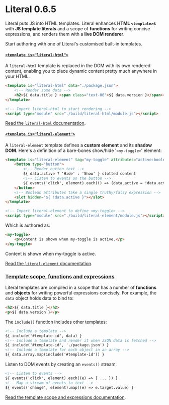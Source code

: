 # Literal <span class="text-06">0.6.5</span>

Literal puts JS into HTML templates. Literal enhances **HTML `<template>`s**
with **JS template literals** and a scope of **functions** for writing concise
expressions, and renders them with a **live DOM renderer**.

Start authoring with one of Literal's customised built-in templates.


#### [`<template is="literal-html">`](https://stephen.band/literal/literal-html/)

A `literal-html` template is replaced in the DOM with its own rendered content,
enabling you to place dynamic content pretty much anywhere in your HTML.

```html
<template is="literal-html" data="./package.json">
    <!-- Render some data -->
    <h2>${ data.title } <span class="text-06">${ data.version }</span></h2>
</template>

<!-- Import literal-html to start rendering -->
<script type="module" src="./build/literal-html/module.js"></script>
```

<div class="demo-block block">
    <template is="literal-html" data="./package.json">
        <!-- Render some data -->
        <h2>${ data.title } <span class="text-06">${ data.version }</span></h2>
    </template>
</div>

[Read the `literal-html` documentation](https://stephen.band/literal/literal-html/).


#### [`<template is="literal-element">`](https://stephen.band/literal/literal-element/)

A `literal-element` template defines a **custom element** and its **shadow DOM**.
Here's a definition of a bare-bones show/hide '`<my-toggle>`' element:

```html
<template is="literal-element" tag="my-toggle" attributes="active:boolean">
    <button type="button">
        <!-- Render button text -->
        ${ data.active ? 'Hide' : 'Show' } slotted content
        <!-- Listen to events on the button -->
        ${ events('click', element).each(() => (data.active = !data.active)) }
    </button>
    <!-- Boolean attributes take a single truthy/falsy expression -->
    <slot hidden="${ !data.active }"></slot>
</template>

<!-- Import literal-element to define <my-toggle> -->
<script type="module" src="./build/literal-element/module.js"></script>
```

Which is authored as:

```html
<my-toggle>
    <p>Content is shown when my-toggle is active.</p>
</my-toggle>
```

<div class="demo-block block">
    <template is="literal-element" tag="my-toggle" attributes="active:boolean">
        <button type="button">
            <!-- Render button text -->
            ${ data.active ? 'Hide' : 'Show' } slotted content
            <!-- Listen to events on the button -->
            ${ events('click', element).each(() => (data.active = !data.active)) }
        </button>
        <!-- Boolean attributes understand a single truthy/falsy expression -->
        <slot hidden="${ !data.active }"></slot>
    </template>
    <my-toggle active>
        <p>Content is shown when my-toggle is active.</p>
    </my-toggle>
</div>

[Read the `literal-element` documentation](https://stephen.band/literal/literal-element/).


### [Template scope, functions and expressions](https://stephen.band/literal/templates/)

Literal templates are compiled in a scope that has a number of **functions** and
**objects** for writing powerful expressions concisely. For example, the `data`
object holds data to bind to:

```html
<h2>${ data.title }</h2>
<p>${ data.version }</p>
```

The `include()` function includes other templates:

```html
<!-- Include a template -->
${ include('#template-id', data) }
<!-- Include a template and render it when JSON data is fetched -->
${ include('#template-id', './package.json') }
<!-- Include a template for each object in an array -->
${ data.array.map(include('#template-id')) }
```

Listen to DOM events by creating an `events()` stream:

```html
<!-- Listen to events -->
${ events('click', element).each((e) => { ... }) }
<!-- Map a stream of events to text -->
${ events('change', element).map((e) => e.target.value) }
```

[Read the template scope and expressions documentation](https://stephen.band/literal/templates/).
